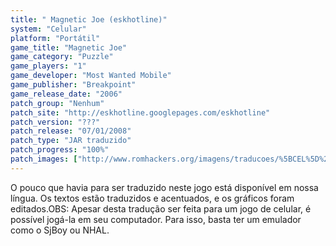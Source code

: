 ```yaml
---
title: " Magnetic Joe (eskhotline)"
system: "Celular"
platform: "Portátil"
game_title: "Magnetic Joe"
game_category: "Puzzle"
game_players: "1"
game_developer: "Most Wanted Mobile"
game_publisher: "Breakpoint"
game_release_date: "2006"
patch_group: "Nenhum"
patch_site: "http://eskhotline.googlepages.com/eskhotline"
patch_version: "???"
patch_release: "07/01/2008"
patch_type: "JAR traduzido"
patch_progress: "100%"
patch_images: ["http://www.romhackers.org/imagens/traducoes/%5BCEL%5D%20Magnetic%20Joe%20-%20eskhotline%20-%201.png","http://www.romhackers.org/imagens/traducoes/%5BCEL%5D%20Magnetic%20Joe%20-%20eskhotline%20-%202.png","http://www.romhackers.org/imagens/traducoes/%5BCEL%5D%20Magnetic%20Joe%20-%20eskhotline%20-%203.png"]
---
```

O pouco que havia para ser traduzido neste jogo está disponível em nossa língua. Os textos estão traduzidos e acentuados, e os gráficos foram editados.OBS: Apesar desta tradução ser feita para um jogo de celular, é possível jogá-la em seu computador. Para isso, basta ter um emulador como o SjBoy ou NHAL.